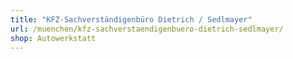 ```yaml
---
title: "KFZ-Sachverständigenbüro Dietrich / Sedlmayer"
url: /muenchen/kfz-sachverstaendigenbuero-dietrich-sedlmayer/
shop: Autowerkstatt
---
```

